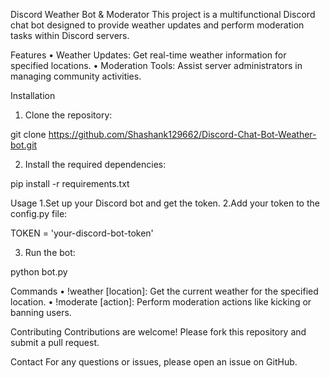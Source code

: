 Discord Weather Bot & Moderator
This project is a multifunctional Discord chat bot designed to provide weather updates and perform moderation tasks within Discord servers.

Features
•	Weather Updates: Get real-time weather information for specified locations.
•	Moderation Tools: Assist server administrators in managing community activities.

Installation
1.	Clone the repository:

git clone https://github.com/Shashank129662/Discord-Chat-Bot-Weather-bot.git

2.	Install the required dependencies:

pip install -r requirements.txt

Usage
1.Set up your Discord bot and get the token.
2.Add your token to the config.py file:

TOKEN = 'your-discord-bot-token'

3.	Run the bot:
   
python bot.py

Commands
•	!weather [location]: Get the current weather for the specified location.
•	!moderate [action]: Perform moderation actions like kicking or banning users.

Contributing
Contributions are welcome! Please fork this repository and submit a pull request.

Contact
For any questions or issues, please open an issue on GitHub.

